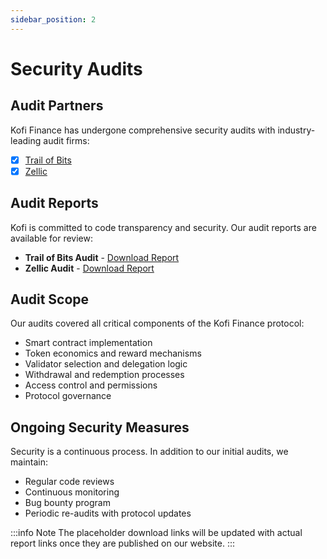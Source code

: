 ```yaml
---
sidebar_position: 2
---
```


# Security Audits

## Audit Partners

Kofi Finance has undergone comprehensive security audits with industry-leading audit firms:

- [x] [Trail of Bits](https://www.trailofbits.com/)
- [x] [Zellic](https://zellic.io/)

## Audit Reports

Kofi is committed to code transparency and security. Our audit reports are available for review:

- **Trail of Bits Audit** - [Download Report](#)
- **Zellic Audit** - [Download Report](#)

## Audit Scope

Our audits covered all critical components of the Kofi Finance protocol:

- Smart contract implementation
- Token economics and reward mechanisms
- Validator selection and delegation logic
- Withdrawal and redemption processes
- Access control and permissions
- Protocol governance

## Ongoing Security Measures

Security is a continuous process. In addition to our initial audits, we maintain:

- Regular code reviews
- Continuous monitoring
- Bug bounty program
- Periodic re-audits with protocol updates

:::info Note
The placeholder download links will be updated with actual report links once they are published on our website.
:::
